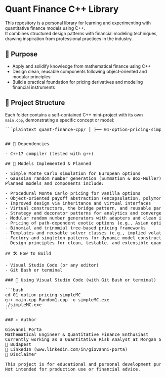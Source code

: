 # Quant Finance C++ Library

This repository is a personal library for learning and experimenting with quantitative finance models using C++.  
It combines structured design patterns with financial modeling techniques, drawing inspiration from professional practices in the industry.

## 🎯 Purpose

- Apply and solidify knowledge from mathematical finance using C++
- Design clean, reusable components following object-oriented and modular principles
- Build a practical foundation for pricing derivatives and modeling financial instruments

## 📂 Project Structure

Each folder contains a self-contained C++ mini-project with its own `main.cpp`, demonstrating a specific concept or model:

<pre>```plaintext quant-finance-cpp/ │ ├── 01-option-pricing-simpleMC/ # Monte Carlo pricing for European options │ ├── main.cpp │ ├── Random1.cpp / Random1.h │ └── CMakeLists.txt │ ├── 02-.../ # (Future modules) │ └── README.md ```<pre>

## 📌 Dependencies

- C++17 compiler (tested with g++)

## 🧮 Models Implemented & Planned

- Simple Monte Carlo simulation for European options
- Gaussian random number generation (Summation & Box-Muller)
Planned models and components include:

- Procedural Monte Carlo pricing for vanilla options
- Object-oriented payoff abstraction (encapsulation, polymorphism)
- Improved design via inheritance and virtual interfaces
- Virtual constructors, the bridge pattern, and reusable parameter classes
- Strategy and decorator patterns for analytics and convergence tools
- Modular random number generators with adapters and clean interfaces
- Pricing of path-dependent exotic options (e.g., Asian options)
- Binomial and trinomial tree-based pricing frameworks
- Templates and reusable solver classes (e.g., implied volatility)
- Factory and singleton patterns for dynamic model construction
- Design principles for clean, testable, and extensible quant code

## 🛠️ How to Build

- Visual Studio Code (or any editor)
- Git Bash or terminal

### 🧱 Using Visual Studio Code (with Git Bash or terminal)

```bash
cd 01-option-pricing-simpleMC
g++ main.cpp Random1.cpp -o simpleMC.exe
./simpleMC.exe
```

### ✍️ Author

Giovanni Porta
Mathematical Engineer & Quantitative Finance Enthusiast
Currently working as a Quantitative Risk Analyst at Morgan Stanley.
📍 Budapest
🔗 LinkedIn (www.linkedin.com/in/giovanni-porta)
📝 Disclaimer

This project is for educational and personal development purposes only.
Not intended for production use or financial advice.